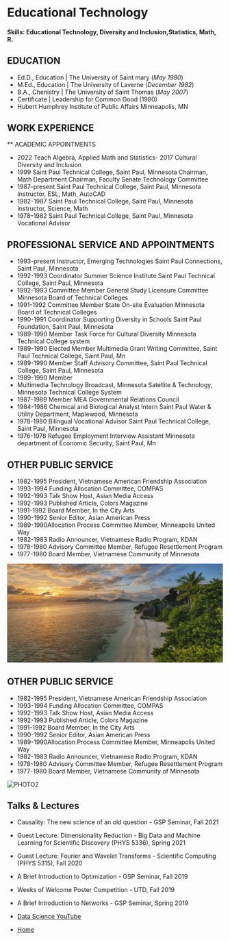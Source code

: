 # Educational Technology

#### Skills: Educational Technology, Diversity and Inclusion,Statistics, Math, R.

## EDUCATION
- Ed.D., Education | The University of Saint mary (_May 1980_)								       		
- M.Ed., Education	| The University of Laverne (_December 1982_)	 			        		
- B.A., Chenistry | The University of Saint Thomas (_May 2007_)
- Certificate | Leadership for Common Good (1980)
- Hubert Humphrey Institute of Public Affairs Minneapolis, MN

## WORK EXPERIENCE
**	ACADEMIC APPOINTMENTS
- 2022 Teach Algebra, Applied Math and Statistics- 2017 Cultural Diversity and Inclusion
-	1999 Saint Paul Technical College, Saint Paul, Minnesota Chairman, Math Department Chairman, Faculty Senate Technology Committee
-	1987-present Saint Paul Technical College, Saint Paul, Minnesota Instructor, ESL, Math, AutoCAD 
-	1982-1987 Saint Paul Technical College, Saint Paul, Minnesota Instructor, Science, Math 
-	1978–1982 Saint Paul Technical College, Saint Paul, Minnesota Vocational Advisor


## PROFESSIONAL SERVICE AND APPOINTMENTS
-	1993-present Instructor, Emerging Technologies Saint Paul Connections, Saint Paul, Minnesota
-	1992-1993 Coordinator Summer Science Institute Saint Paul Technical College, Saint Paul, Minnesota
-	1992-1993 Committee Member General Study Licensure Committee Minnesota Board of Technical Colleges
-	1991-1992 Committee Member State On-site Evaluation Minnesota Board of Technical Colleges
-	1990-1991 Coordinator Supporting Diversity in Schools Saint Paul Foundation, Saint Paul, Minnesota
-	1989-1990 Member Task Force for Cultural Diversity Minnesota Technical College system
-	1989-1990 Elected Member Multimedia Grant Writing Committee, Saint Paul Technical College, Saint Paul, Mn
-	1989-1990 Member Staff Advisory Committee, Saint Paul Technical College, Saint Paul, Minnesota
-	1989-1990 Member 
-	Multimedia Technology Broadcast, Minnesota Satellite & Technology, Minnesota Technical College System
-	1987-1989 Member MEA Governmental Relations Council
-	1984-1986 Chemical and Biological Analyst Intern Saint Paul Water & Utility Department, Maplewood, Minnesota
-	1978-1980 Bilingual Vocational Advisor Saint Paul Technical College, Saint Paul, Minnesota
-	1976-1978 Refugee Employment Interview Assistant Minnesota department of Economic Security, Saint Paul, Mn

## OTHER PUBLIC SERVICE
-	1982-1995 President, Vietnamese American Friendship Association 
-	1993-1994 Funding Allocation Committee, COMPAS 
-	1992-1993 Talk Show Host, Asian Media Access 
-	1992-1993 Published Article, Colors Magazine 
-	1991-1992 Board Member, In the City Arts 
-	1990-1992 Senior Editor, Asian American Press 
-	1989-1990Allocation Process Committee Member, Minneapolis United Way 
-	1982-1983 Radio Announcer, Vietnamese Radio Program, KDAN 
-	1978-1980 Advisory Committee Member, Refugee Resettlement Program 
-	1977-1980 Board Member, Vietnamese Community of Minnesota

![photO-1](/assets/img/p28.png)

## OTHER PUBLIC SERVICE
-	1982-1995 President, Vietnamese American Friendship Association 
-	1993-1994 Funding Allocation Committee, COMPAS 
-	1992-1993 Talk Show Host, Asian Media Access 
-	1992-1993 Published Article, Colors Magazine 
-	1991-1992 Board Member, In the City Arts 
-	1990-1992 Senior Editor, Asian American Press 
-	1989-1990Allocation Process Committee Member, Minneapolis United Way 
-	1982-1983 Radio Announcer, Vietnamese Radio Program, KDAN 
-	1978-1980 Advisory Committee Member, Refugee Resettlement Program 
-	1977-1980 Board Member, Vietnamese Community of Minnesota


![PHOTO2](/assets/img/p22.png)

## Talks & Lectures
- Causality: The new science of an old question - GSP Seminar, Fall 2021
- Guest Lecture: Dimensionality Reduction - Big Data and Machine Learning for Scientific Discovery (PHYS 5336), Spring 2021
- Guest Lecture: Fourier and Wavelet Transforms - Scientific Computing (PHYS 5315), Fall 2020
- A Brief Introduction to Optimization - GSP Seminar, Fall 2019
- Weeks of Welcome Poster Competition - UTD, Fall 2019
- A Brief Introduction to Networks - GSP Seminar, Spring 2019

- [Data Science YouTube](https://www.youtube.com/channel/UCa9gErQ9AE5jT2DZLjXBIdA)



- [Home](https://francoismn.us)
